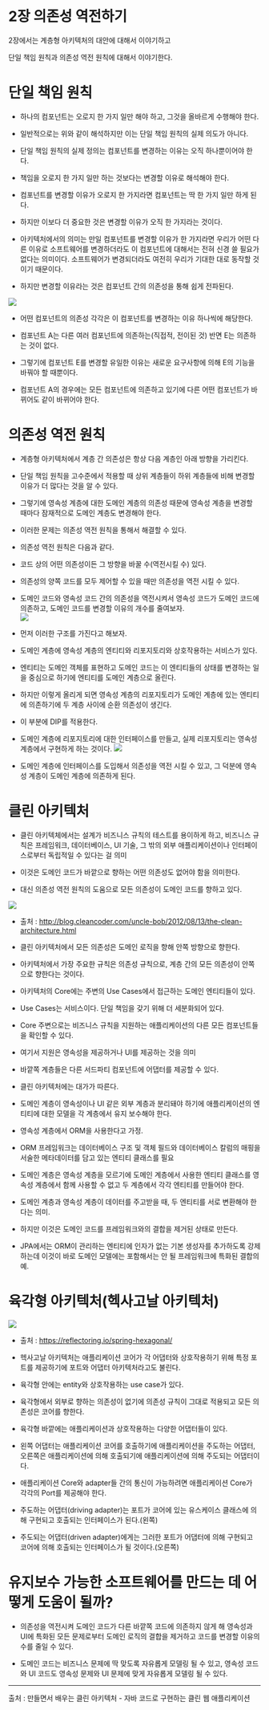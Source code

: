 # 2장 의존성 역전하기

2장에서는 계층형 아키텍처의 대안에 대해서 이야기하고

단일 책임 원칙과 의존성 역전 원칙에 대해서 이야기한다.

# 단일 책임 원칙

- 하나의 컴포넌트는 오로지 한 가지 일만 해야 하고, 그것을 올바르게 수행해야 한다.

- 일반적으로는 위와 같이 해석하지만 이는 단일 책임 원칙의 실제 의도가 아니다.

- 단일 책임 원칙의 실제 정의는 컴포넌트를 변경하는 이유는 오직 하나뿐이어야 한다.

- 책임을 오로지 한 가지 일만 하는 것보다는 변경할 이유로 해석해야 한다.

- 컴포넌트를 변경할 이유가 오로지 한 가지라면 컴포넌트는 딱 한 가지 일만 하게 된다.

- 하지만 이보다 더 중요한 것은 변경할 이유가 오직 한 가지라는 것이다.

- 아키텍처에서의 의미는 만일 컴포넌트를 변경할 이유가 한 가지라면 우리가 어떤 다른 이유로 소프트웨어를 변경하더라도 이 컴포넌트에 대해서는 전혀 신경 쓸 필요가 없다는 의미이다. 소프트웨어가 변경되더라도 여전히 우리가 기대한 대로 동작할 것이기 때문이다.

- 하지만 변경할 이유라는 것은 컴포넌트 간의 의존성을 통해 쉽게 전파된다.

![](https://velog.velcdn.com/images/ryool/post/2636aac5-b85d-438c-b5d8-e10493ec71b9/image.png)

- 어떤 컴포넌트의 의존성 각각은 이 컴포넌트를 변경하는 이유 하나씩에 해당한다.

- 컴포넌트 A는 다른 여러 컴포넌트에 의존하는(직접적, 전이된 것) 반면 E는 의존하는 것이 없다.

- 그렇기에 컴포넌트 E를 변경할 유일한 이유는 새로운 요구사항에 의해 E의 기능을 바꿔야 할 때뿐이다.

- 컴포넌트 A의 경우에는 모든 컴포넌트에 의존하고 있기에 다른 어떤 컴포넌트가 바뀌어도 같이 바뀌어야 한다.

# 의존성 역전 원칙

- 계층형 아키텍처에서 계층 간 의존성은 항상 다음 계층인 아래 방향을 가리킨다.

- 단일 책임 원칙을 고수준에서 적용할 때 상위 계층들이 하위 계층들에 비해 변경할 이유가 더 많다는 것을 알 수 있다.

- 그렇기에 영속성 계층에 대한 도메인 계층의 의존성 때문에 영속성 계층을 변경할 때마다 잠재적으로 도메인 계층도 변경해야 한다.

- 이러한 문제는 의존성 역전 원칙을 통해서 해결할 수 있다.

- 의존성 역전 원칙은 다음과 같다.

- 코드 상의 어떤 의존성이든 그 방향을 바꿀 수(역전시킬 수) 있다.

- 의존성의 양쪽 코드를 모두 제어할 수 있을 때만 의존성을 역전 시킬 수 있다.

- 도메인 코드와 영속성 코드 간의 의존성을 역전시켜서 영속성 코드가 도메인 코드에 의존하고, 도메인 코드를 변경할 이유의 개수를 줄여보자.  
  ![](https://velog.velcdn.com/images/ryool/post/5df35a60-5c76-4914-8b68-611bf1798039/image.png)

- 먼저 이러한 구조를 가진다고 해보자.

- 도메인 계층에 영속성 계층의 엔티티와 리포지토리와 상호작용하는 서비스가 있다.

- 엔티티는 도메인 객체를 표현하고 도메인 코드는 이 엔티티들의 상태를 변경하는 일을 중심으로 하기에 엔티티를 도메인 계층으로 올린다.

- 하지만 이렇게 올리게 되면 영속성 계층의 리포지토리가 도메인 계층에 있는 엔티티에 의존하기에 두 계층 사이에 순환 의존성이 생긴다.

- 이 부분에 DIP를 적용한다.

- 도메인 계층에 리포지토리에 대한 인터페이스를 만들고, 실제 리포지토리는 영속성 계층에서 구현하게 하는 것이다.
  ![](https://velog.velcdn.com/images/ryool/post/3fedd2a1-04dc-408e-8866-7802d8fad67f/image.png)

- 도메인 계층에 인터페이스를 도입해서 의존성을 역전 시킬 수 있고, 그 덕분에 영속성 계층이 도메인 계층에 의존하게 된다.

# 클린 아키텍처

- 클린 아키텍체에서는 설계가 비즈니스 규칙의 테스트를 용이하게 하고, 비즈니스 규칙은 프레임워크, 데이터베이스, UI 기술, 그 밖의 외부 애플리케이션이나 인터페이스로부터 독립적일 수 있다는 걸 의미

- 이것은 도메인 코드가 바깥으로 향하는 어떤 의존성도 없어야 함을 의미한다.

- 대신 의존성 역전 원칙의 도움으로 모든 의존성이 도메인 코드를 향하고 있다.

![](https://velog.velcdn.com/images/ryool/post/c78f722e-3072-4536-b0d8-15b503cb4b3c/image.png)

- 출처 : http://blog.cleancoder.com/uncle-bob/2012/08/13/the-clean-architecture.html

- 클린 아키텍처에서 모든 의존성은 도메인 로직을 향해 안쪽 방향으로 향한다.

- 아키텍처에서 가장 주요한 규칙은 의존성 규칙으로, 계층 간의 모든 의존성이 안쪽으로 향한다는 것이다.

- 아키텍처의 Core에는 주변의 Use Cases에서 접근하는 도메인 엔티티들이 있다.

- Use Cases는 서비스이다. 단일 책임을 갖기 위해 더 세분화되어 있다.

- Core 주변으로는 비즈니스 규칙을 지원하는 애플리케이션의 다른 모든 컴포넌트들을 확인할 수 있다.

- 여기서 지원은 영속성을 제공하거나 UI를 제공하는 것을 의미

- 바깥쪽 계층들은 다른 서드파티 컴포넌트에 어댑터를 제공할 수 있다.

- 클린 아키텍처에는 대가가 따른다.

- 도메인 계층이 영속성이나 UI 같은 외부 계층과 분리돼야 하기에 애플리케이션의 엔티티에 대한 모델을 각 계층에서 유지 보수해야 한다.

- 영속성 계층에서 ORM을 사용한다고 가정.

- ORM 프레임워크는 데이터베이스 구조 및 객체 필드와 데이터베이스 칼럼의 매핑을 서술한 메타데이터를 담고 있는 엔티티 클래스를 필요

- 도메인 계층은 영속성 계층을 모르기에 도메인 계층에서 사용한 엔티티 클래스를 영속성 계층에서 함께 사용할 수 없고 두 계층에서 각각 엔티티를 만들어야 한다.

- 도메인 계층과 영속성 계층이 데이터를 주고받을 때, 두 엔티티를 서로 변환해야 한다는 의미.

- 하지만 이것은 도메인 코드를 프레임워크와의 결합을 제거된 상태로 만든다.

- JPA에서는 ORM이 관리하는 엔티티에 인자가 없는 기본 생성자를 추가하도록 강제하는데 이것이 바로 도메인 모델에는 포함해서는 안 될 프레임워크에 특화된 결합의 예.

# 육각형 아키텍처(헥사고날 아키텍처)

![](https://velog.velcdn.com/images/ryool/post/d80b75aa-bbee-483c-8511-4689125b3a40/image.png)

- 출처 : https://reflectoring.io/spring-hexagonal/

- 헥사고날 아키텍처는 애플리케이션 코어가 각 어댑터와 상호작용하기 위해 특정 포트를 제공하기에 포트와 어댑터 아키텍처라고도 불린다.

- 육각형 안에는 entity와 상호작용하는 use case가 있다.

- 육각형에서 외부로 향하는 의존성이 없기에 의존성 규칙이 그대로 적용되고 모든 의존성은 코어를 향한다.

- 육각형 바깥에는 애플리케이션과 상호작용하는 다양한 어댑터들이 있다.

- 왼쪽 어댑터는 애플리케이션 코어를 호출하기에 애플리케이션을 주도하는 어댑터, 오른쪽은 애플리케이션에 의해 호출되기에 애플리케이션에 의해 주도되는 어댑터이다.

- 애플리케이션 Core와 adapter들 간의 통신이 가능하려면 애플리케이션 Core가 각각의 Port를 제공해야 한다.

- 주도하는 어댑터(driving adapter)는 포트가 코어에 있는 유스케이스 클래스에 의해 구현되고 호출되는 인터페이스가 된다.(왼쪽)

- 주도되는 어댑터(driven adapter)에게는 그러한 포트가 어댑터에 의해 구현되고 코어에 의해 호출되는 인터페이스가 될 것이다.(오른쪽)

# 유지보수 가능한 소프트웨어를 만드는 데 어떻게 도움이 될까?

- 의존성을 역전시켜 도메인 코드가 다른 바깥쪽 코드에 의존하지 않게 해 영속성과 UI에 특화된 모든 문제로부터 도메인 로직의 결합을 제거하고 코드를 변경할 이유의 수를 줄일 수 있다.

- 도메인 코드는 비즈니스 문제에 딱 맞도록 자유롭게 모델링 될 수 있고, 영속성 코드와 UI 코드도 영속성 문제와 UI 문제에 맞게 자유롭게 모델링 될 수 있다.

---

출처 : 만들면서 배우는 클린 아키텍처 - 자바 코드로 구현하는 클린 웹 애플리케이션
